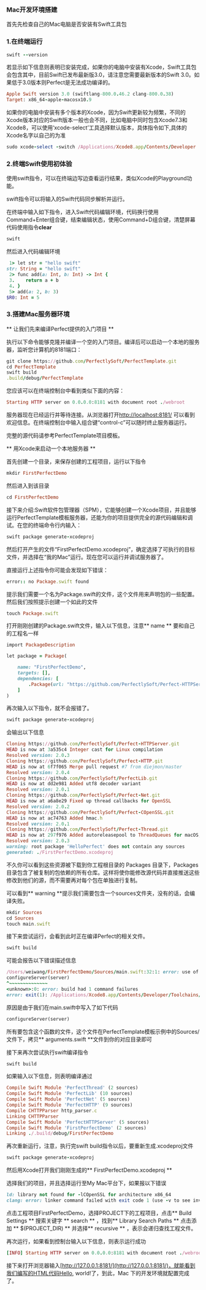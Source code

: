 ### Mac开发环境搭建

首先先检查自己的Mac电脑是否安装有Swift工具包

### 1.在终端运行

```ruby
swift --version
```

若显示如下信息则表明已安装完成，如果你的电脑中安装有Xcode，Swift工具包会包含其中，目前Swift已发布最新版3.0，请注意您需要最新版本的Swift 3.0。如果低于3.0版本则Perfect是无法成功编译的。

```ruby
Apple Swift version 3.0 (swiftlang-800.0.46.2 clang-800.0.38)
Target: x86_64-apple-macosx10.9
```

如果你的电脑中安装有多个版本的Xcode，因为Swift更新较为频繁，不同的Xcode版本对应的Swift版本一般也会不同，比如电脑中同时包含Xcode7.3和Xcode8，可以使用‘xcode-select’工具选择默认版本，具体指令如下,具体的Xcode名字以自己的为准

```ruby
sudo xcode-select -switch /Applications/Xcode8.app/Contents/Developer

```

### 2.终端Swift使用初体验

使用swift指令，可以在终端边写边查看运行结果，类似Xcode的Playground功能。

swift指令可以将输入的Swift代码同步解析并运行。

在终端中输入如下指令，进入Swift代码编辑环境，代码换行使用Command+Enter组合键，结束编辑状态，使用Command+D组合键，清楚屏幕代码使用指令**clear**

```ruby
swift
```

然后进入代码编辑环境

```ruby
 1> let str = "hello swift"
str: String = "hello swift"
 2> func add(a: Int, b: Int) -> Int {
 3.    return a + b
 4. }
 5> add(a: 2, b: 3)
$R0: Int = 5
```

### 3.搭建Mac服务器环境

** 让我们先来编译Perfect提供的入门项目 **

执行以下命令能够克隆并编译一个空的入门项目。编译后可以启动一个本地的服务器，监听您计算机的8181端口：

```ruby
git clone https://github.com/PerfectlySoft/PerfectTemplate.git
cd PerfectTemplate
swift build
.build/debug/PerfectTemplate
```

您应该可以在终端控制台中看到类似下面的内容：

```ruby
Starting HTTP server on 0.0.0.0:8181 with document root ./webroot
```

服务器现在已经运行并等待连接。从浏览器打开[http://localhost:8181/](http://localhost:8181/) 可以看到欢迎信息。在终端控制台中输入组合键“control-c”可以随时终止服务器运行。

完整的源代码请参考PerfectTemplate项目模板。

** 用Xcode来启动一个本地服务器 **

首先创建一个目录，来保存创建的工程项目，运行以下指令

```ruby
mkdir FirstPerfectDemo
```

然后进入到该目录

```ruby
cd FirstPerfectDemo
```

接下来介绍:Swift软件包管理器（SPM），它能够创建一个Xcode项目，并且能够运行PerfectTemplate模板服务器，还能为你的项目提供完全的源代码编辑和调试。在您的终端命令行内输入：

```ruby
swift package generate-xcodeproj
```

然后打开产生的文件“FirstPerfectDemo.xcodeproj”，确定选择了可执行的目标文件，并选择在“我的Mac”运行。现在您可以运行并调试服务器了。

直接运行上述指令你可能会发现如下错误：

```ruby
error:: no Package.swift found
```

提示我们需要一个名为Package.swift的文件，这个文件用来声明包的一些配置。然后我们按照提示创建一个如此的文件

```ruby
touch Package.swift
```

打开刚刚创建的Package.swift文件，输入以下信息，注意** name ** 要和自己的工程名一样

```ruby
import PackageDescription

let package = Package(

	name: "FirstPerfectDemo",
	targets: [],
	dependencies: [
		.Package(url: "https://github.com/PerfectlySoft/Perfect-HTTPServer.git", majorVersion: 2, minor: 0)
    ]
)
```

再次输入以下指令，就不会报错了。

```ruby
swift package generate-xcodeproj
```

会输出以下信息

```ruby
Cloning https://github.com/PerfectlySoft/Perfect-HTTPServer.git
HEAD is now at 3a535c4 Integer cast for Linux compilation
Resolved version: 2.0.3
Cloning https://github.com/PerfectlySoft/Perfect-HTTP.git
HEAD is now at 6f7f065 Merge pull request #7 from diejmon/master
Resolved version: 2.0.4
Cloning https://github.com/PerfectlySoft/PerfectLib.git
HEAD is now at dd2e981 Added utf8 decoder variant
Resolved version: 2.0.1
Cloning https://github.com/PerfectlySoft/Perfect-Net.git
HEAD is now at a6a8e29 Fixed up thread callbacks for OpenSSL
Resolved version: 2.0.2
Cloning https://github.com/PerfectlySoft/Perfect-COpenSSL.git
HEAD is now at ac74763 Added hmac.h
Resolved version: 2.0.1
Cloning https://github.com/PerfectlySoft/Perfect-Thread.git
HEAD is now at 297f976 Added autoreleasepool to ThreadQueues for macOS; fixed swift 3.0.1 compilation warning
Resolved version: 2.0.3
warning: root package 'HelloPerfect' does not contain any sources
generated: ./FirstPerfectDemo.xcodeproj
```

不久你可以看到这些资源被下载到你工程根目录的 Packages 目录下，Packages 目录包含了被复制的包依赖的所有仓库。这样将使你能修改源代码并直接推送这些修改到他们的源，而不需要再对每个包在单独进行复制。

可以看到** warning **提示我们需要包含一个sources文件夹，没有的话，会编译失败。

```ruby
mkdir Sources
cd Sources
touch main.swift
```

接下来尝试运行，会看到此时正在编译Perfect的相关文件。

```ruby
swift build
```

可能会报告以下错误描述信息

```ruby
/Users/weiwang/FirstPerfectDemo/Sources/main.swift:32:1: error: use of unresolved identifier 'configureServer'
configureServer(server)
^~~~~~~~~~~~~~~
<unknown>:0: error: build had 1 command failures
error: exit(1): /Applications/Xcode8.app/Contents/Developer/Toolchains/XcodeDefault.xctoolchain/usr/bin/swift-build-tool -f /Users/weiwang/FirstPerfectDemo/.build/debug.yaml
```

原因是由于我们在main.swift中写入了如下代码

```ruby
configureServer(server)
```

所有要包含这个函数的文件，这个文件在PerfectTemplate模板示例中的Sources/文件下，拷贝** arguments.swift **文件到你的对应目录即可

接下来再次尝试执行swift编译指令

```ruby
swift build
```

如果输入以下信息，则表明编译通过

```ruby
Compile Swift Module 'PerfectThread' (2 sources)
Compile Swift Module 'PerfectLib' (10 sources)
Compile Swift Module 'PerfectNet' (5 sources)
Compile Swift Module 'PerfectHTTP' (9 sources)
Compile CHTTPParser http_parser.c
Linking CHTTPParser
Compile Swift Module 'PerfectHTTPServer' (5 sources)
Compile Swift Module 'FirstPerfectDemo' (2 sources)
Linking ./.build/debug/FirstPerfectDemo
```

再次重新运行，注意，执行完swift build指令以后，要重新生成.xcodeproj文件

```ruby
swift package generate-xcodeproj
```

然后用Xcode打开我们刚刚生成的** FirstPerfectDemo.xcodeproj **

选择我们的项目，并且选择运行至My Mac平台下，如果报以下错误

```ruby
ld: library not found for -lCOpenSSL for architecture x86_64
clang: error: linker command failed with exit code 1 (use -v to see invocation)
```

点击工程项目FirstPerfectDemo，选择PROJECT下的工程项目，点击** Build Settings ** 搜索关键字 ** search ** ，找到** Library Search Paths ** 点击添加 ** $(PROJECT_DIR) ** 并选择** recursive ** ，表示会递归查找工程文件。

再次运行，如果看到控制台输入以下信息，则表示运行成功

```ruby
[INFO] Starting HTTP server on 0.0.0.0:8181 with document root ./webroot
```

接下来打开浏览器输入[http://127.0.0.1:8181/](http://127.0.0.1:8181/)，就能看到我们编写的HTML代码Hello, world!了，到此，Mac 下的开发环境就配置完成了。

